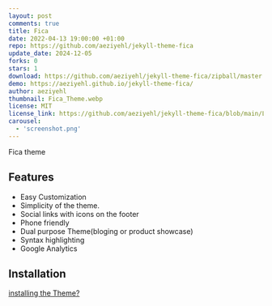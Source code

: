 ```yaml
---
layout: post
comments: true
title: Fica
date: 2022-04-13 19:00:00 +01:00
repo: https://github.com/aeziyehl/jekyll-theme-fica
update_date: 2024-12-05
forks: 0
stars: 1
download: https://github.com/aeziyehl/jekyll-theme-fica/zipball/master
demo: https://aeziyehl.github.io/jekyll-theme-fica/
author: aeziyehl
thumbnail: Fica_Theme.webp
license: MIT
license_link: https://github.com/aeziyehl/jekyll-theme-fica/blob/main/LICENSE.txt
carousel:
  - 'screenshot.png'
---
```


Fica theme

## Features

* Easy Customization
* Simplicity of the theme.
* Social links with icons on the footer
* Phone friendly
* Dual purpose Theme(bloging or product showcase)
* Syntax highlighting
* Google Analytics

## Installation

[installing the Theme?](https://aeziyehl.github.io/jekyll-theme-fica/Posts/Getting-Started/)
